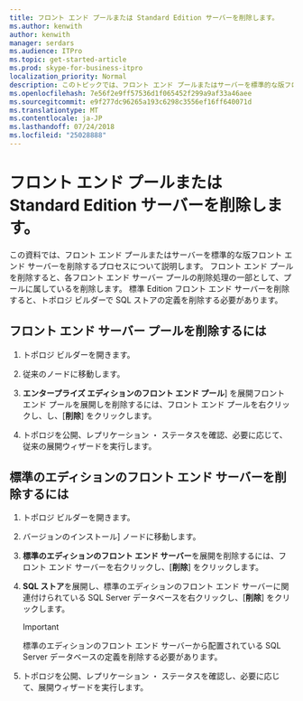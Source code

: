 ```yaml
---
title: フロント エンド プールまたは Standard Edition サーバーを削除します。
ms.author: kenwith
author: kenwith
manager: serdars
ms.audience: ITPro
ms.topic: get-started-article
ms.prod: skype-for-business-itpro
localization_priority: Normal
description: このトピックでは、フロント エンド プールまたはサーバーを標準的な版フロント エンド サーバーを削除するプロセスについて説明します。 フロント エンド プールを削除すると、各フロント エンド サーバー プールの削除処理の一部として、プールに属しているを削除します。 標準 Edition フロント エンド サーバーを削除すると、トポロジ ビルダーで SQL ストアの定義を削除する必要があります。
ms.openlocfilehash: 7e56f2e9ff57536d1f065452f299a9af33a46aee
ms.sourcegitcommit: e9f277dc96265a193c6298c3556ef16ff640071d
ms.translationtype: MT
ms.contentlocale: ja-JP
ms.lasthandoff: 07/24/2018
ms.locfileid: "25028888"
---
```

# <a name="remove-front-end-pool-or-standard-edition-server"></a>フロント エンド プールまたは Standard Edition サーバーを削除します。

この資料では、フロント エンド プールまたはサーバーを標準的な版フロント エンド サーバーを削除するプロセスについて説明します。 フロント エンド プールを削除すると、各フロント エンド サーバー プールの削除処理の一部として、プールに属しているを削除します。 標準 Edition フロント エンド サーバーを削除すると、トポロジ ビルダーで SQL ストアの定義を削除する必要があります。
  
## <a name="to-remove-a-front-end-server-pool"></a>フロント エンド サーバー プールを削除するには

1. トポロジ ビルダーを開きます。
    
2. 従来のノードに移動します。
    
3. **エンタープライズ エディションのフロント エンド プール**] を展開フロント エンド プールを展開しを削除するには、フロント エンド プールを右クリックし、し、[**削除**] をクリックします。
    
4. トポロジを公開、レプリケーション ・ ステータスを確認、必要に応じて、従来の展開ウィザードを実行します。 
    
## <a name="to-remove-a-standard-edition-front-end-server"></a>標準のエディションのフロント エンド サーバーを削除するには

1. トポロジ ビルダーを開きます。
    
2. バージョンのインストール] ノードに移動します。
    
3. **標準のエディションのフロント エンド サーバー**を展開を削除するには、フロント エンド サーバーを右クリックし、[**削除**] をクリックします。
    
4. **SQL ストア**を展開し、標準のエディションのフロント エンド サーバーに関連付けられている SQL Server データベースを右クリックし、[**削除**] をクリックします。
    
    > [!IMPORTANT]
    > 標準のエディションのフロント エンド サーバーから配置されている SQL Server データベースの定義を削除する必要があります。 
  
5. トポロジを公開、レプリケーション ・ ステータスを確認し、必要に応じて、展開ウィザードを実行します。 
    


